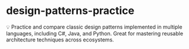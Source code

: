 # design-patterns-practice
💡 Practice and compare classic design patterns implemented in multiple languages, including C#, Java, and Python. Great for mastering reusable architecture techniques across ecosystems.
